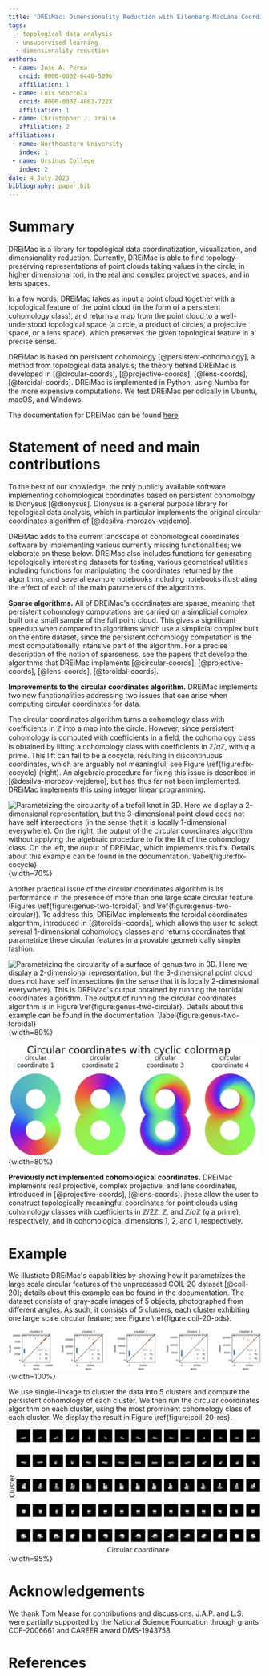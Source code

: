 ```yaml
---
title: 'DREiMac: Dimensionality Reduction with Eilenberg-MacLane Coordinates'
tags:
  - topological data analysis
  - unsupervised learning
  - dimensionality reduction
authors:
 - name: Jose A. Perea
   orcid: 0000-0002-6440-5096
   affiliation: 1
 - name: Luis Scoccola 
   orcid: 0000-0002-4862-722X
   affiliation: 1
 - name: Christopher J. Tralie
   affiliation: 2
affiliations:
 - name: Northeastern University
   index: 1
 - name: Ursinus College
   index: 2
date: 4 July 2023
bibliography: paper.bib
---
```


# Summary

DREiMac is a library for topological data coordinatization, visualization, and dimensionality reduction.
Currently, DREiMac is able to find topology-preserving representations of point clouds taking values in the circle, in higher dimensional tori, in the real and complex projective spaces, and in lens spaces.

In a few words, DREiMac takes as input a point cloud together with a topological feature of the point cloud (in the form of a persistent cohomology class), and returns a map from the point cloud to a well-understood topological space (a circle, a product of circles, a projective space, or a lens space), which preserves the given topological feature in a precise sense.

DREiMac is based on persistent cohomology [@persistent-cohomology], a method from topological data analysis; the theory behind DREiMac is developed in
[@circular-coords],
[@projective-coords],
[@lens-coords],
[@toroidal-coords].
DREiMac is implemented in Python, using Numba for the more expensive computations.
We test DREiMac periodically in Ubuntu, macOS, and Windows.

The documentation for DREiMac can be found [here](https://scikit-tda.org/DREiMac/index.html).


# Statement of need and main contributions

To the best of our knowledge, the only publicly available software implementing cohomological coordinates based on persistent cohomology is Dionysus [@dionysus].
Dionysus is a general purpose library for topological data analysis, which in particular implements the original circular coordinates algorithm of [@desilva-morozov-vejdemo].

DREiMac adds to the current landscape of cohomological coordinates software by implementing various currently missing functionalities; we elaborate on these below.
DREiMac also includes functions for generating topologically interesting datasets for testing, various geometrical utilities including functions for manipulating the coordinates returned by the algorithms, and several example notebooks including notebooks illustrating the effect of each of the main parameters of the algorithms.

**Sparse algorithms.**
All of DREiMac's coordinates are sparse, meaning that persistent cohomology computations are carried on a simplicial complex built on a small sample of the full point cloud.
This gives a significant speedup when compared to algorithms which use a simplicial complex built on the entire dataset, since the persistent cohomology computation is the most computationally intensive part of the algorithm.
For a precise description of the notion of sparseness, see the papers that develop the algorithms that DREiMac implements 
[@circular-coords],
[@projective-coords],
[@lens-coords],
[@toroidal-coords].


**Improvements to the circular coordinates algorithm.**
DREiMac implements two new functionalities addressing two issues that can arise when computing circular coordinates for data.

The circular coordinates algorithm turns a cohomology class with coefficients in $\mathbb{Z}$ into a map into the circle.
However, since persistent cohomology is computed with coefficients in a field, the cohomology class is obtained by lifting a cohomology class with coefficients in $\mathbb{Z}/q\mathbb{Z}$, with $q$ a prime.
This lift can fail to be a cocycle, resulting in discontinuous coordinates, which are arguably not meaningful; see Figure \ref{figure:fix-cocycle} (right).
An algebraic procedure for fixing this issue is described in [@desilva-morozov-vejdemo], but has thus far not been implemented.
DREiMac implements this using integer linear programming.

![Parametrizing the circularity of a trefoil knot in 3D. Here we display a 2-dimensional representation, but the 3-dimensional point cloud does not have self intersections (in the sense that it is locally 1-dimensional everywhere). On the right, the output of the circular coordinates algorithm without applying the algebraic procedure to fix the lift of the cohomology class. On the left, the ouput of DREiMac, which implements this fix. Details about this example can be found in the documentation. \label{figure:fix-cocycle}](fix-cocycle.png){width=70%}

Another practical issue of the circular coordinates algorithm is its performance in the presence of more than one large scale circular feature (Figures \ref{figure:genus-two-toroidal} and \ref{figure:genus-two-circular}).
To address this, DREiMac implements the toroidal coordinates algorithm, introduced in [@toroidal-coords], which allows the user to select several 1-dimensional cohomology classes and returns coordinates that parametrize these circular features in a provable geometrically simpler fashion.

![Parametrizing the circularity of a surface of genus two in 3D. Here we display a 2-dimensional representation, but the 3-dimensional point cloud does not have self intersections (in the sense that it is locally 2-dimensional everywhere). This is DREiMac's output obtained by running the toroidal coordinates algorithm. The output of running the circular coordinates algorithm is in Figure \ref{figure:genus-two-circular}. Details about this example can be found in the documentation. \label{figure:genus-two-toroidal}](genus-2-toroidal-c.png){width=80%}


![Parametrizing the circularity of a surface of genus two in 3D. This output is obtained by running the circular coordinates algorithm. The parametrization obtained is arguably less interpretable than that obtained by the toroidal coordinates algorithm, shown in Figure \ref{figure:genus-two-toroidal}. \label{figure:genus-two-circular}](genus-2-circular-c.png){width=80%}


**Previously not implemented cohomological coordinates.**
DREiMac implements real projective, complex projective, and lens coordinates, introduced in [@projective-coords],
[@lens-coords].
jhese allow the user to construct topologically meaningful coordinates for point clouds using cohomology classes with coefficients in $\mathbb{Z}/2\mathbb{Z}$, $\mathbb{Z}$, and $\mathbb{Z}/q\mathbb{Z}$ ($q$ a prime), respectively, and in cohomological dimensions $1$, $2$, and $1$, respectively.


# Example

We illustrate DREiMac's capabilities by showing how it parametrizes the large scale circular features of the unprecessed COIL-20 dataset [@coil-20]; details about this example can be found in the documentation.
The dataset consists of gray-scale images of 5 objects, photographed from different angles.
As such, it consists of 5 clusters, each cluster exhibiting one large scale circular feature; see Figure \ref{figure:coil-20-pds}.

![Persistent cohomology of 5 clusters of unprocessed COIL-20 dataset. \label{figure:coil-20-pds}](coil-20-pds-h.png){width=100%}

We use single-linkage to cluster the data into 5 clusters and compute the persistent cohomology of each cluster.
We then run the circular coordinates algorithm on each cluster, using the most prominent cohomology class of each cluster.
We display the result in Figure \ref{figure:coil-20-res}.

![Unprocessed COIL-20 parametrized by clustering and circular coordinates. \label{figure:coil-20-res}](coil-20-res.png){width=95%}

# Acknowledgements

We thank Tom Mease for contributions and discussions.
J.A.P. and L.S. were partially supported by the National Science Foundation through grants CCF-2006661
and CAREER award DMS-1943758.


# References
